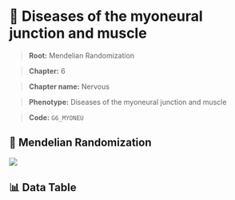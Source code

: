 # 🧪 Diseases of the myoneural junction and muscle

> **Root:** Mendelian Randomization

> **Chapter:** 6  

> **Chapter name:** Nervous

> **Phenotype:** Diseases of the myoneural junction and muscle  

> **Code:** `G6_MYONEU`

## 🧬 Mendelian Randomization  

<img src="/MR/Figures/Forward/G6_MYONEU.png"/>

## 📊 Data Table

<CsvTableMRF src="/public/MR/Data/Forward/G6_MYONEU.csv"/>
